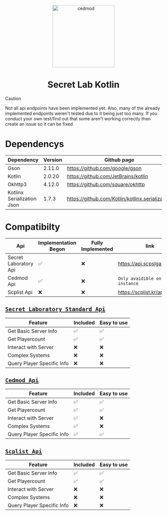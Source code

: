 <div align="center">
  <img src="https://www.giantbomb.com/a/uploads/scale_medium/35/359560/2960939-logo_stylized.png" width="200" height="200" alt="cedmod" title="cedmod"/>    
  <h1>Secret Lab Kotlin</h1>
</div>

> [!CAUTION]
> Not all api endpoints have been implemented yet.
> Also, many of the already implemented endpoints weren't tested due to it being just too many.
> If you conduct your own test/find out that some aren't working correctly then create an issue so it can be fixed

# Dependencys
| Dependency | Version | Github page                       |
|------------|---------|-------------------------------------|
| Gson       | 2.11.0  | https://github.com/google/gson      |
| Kotlin     | 2.0.20  | https://github.com/JetBrains/kotlin |
| Okhttp3    | 4.12.0  | https://github.com/square/okhttp    |
| Kotlinx Serialization Json | 1.7.3 | https://github.com/Kotlin/kotlinx.serialization |


# Compatibilty

| Api | Implementation Begon | Fully Implemented | link | Documentation Entry |
| --- | --- | --- | --- | --- |
| Secret Laboratory Api | :white_check_mark: | :x: | https://api.scpslgame.com/ | [existing entry](https://github.com/Vxrpenter/Cedmod-Api-Kotlin/wiki/SecretLab-Api-Endpoints) |
| Cedmod Api | :white_check_mark: | :x: | `Only avaidible on instance` | [existing entry](https://github.com/Vxrpenter/Cedmod-Api-Kotlin/wiki/Cedmod-Api-Endpoints) |
| Scplist Api | :x: | :x: | https://scplist.kr/api | [existing entry](https://github.com/Vxrpenter/Cedmod-Api-Kotlin/wiki/Scplist-Api-Endpoints) |

## [`Secret Laboratory Standard Api`](https://github.com/Vxrpenter/Cedmod-Api-Kotlin/wiki/SecretLab-Api-Endpoints)
| Feature | Included | Easy to use |
| --- | --- | --- |
| Get Basic Server Info | :white_check_mark: | :white_check_mark: |
| Get Playercount | :white_check_mark: | :white_check_mark: |
| Interact with Server | :x: | :x: |
| Complex Systems | :x: | :x: |
| Query Player Specific Info | :x: | :x: |

## [`Cedmod Api`](https://github.com/Vxrpenter/Cedmod-Api-Kotlin/wiki/Cedmod-Api-Endpoints)
| Feature | Included | Easy to use |
| --- | --- | --- |
| Get Basic Server Info | :white_check_mark: | :white_check_mark: |
| Get Playercount | :white_check_mark: | :white_check_mark: |
| Interact with Server | :white_check_mark: | :x: |
| Complex Systems | :white_check_mark: | :x: |
| Query Player Specific Info | :white_check_mark: | :white_check_mark: |


## [`Scplist Api`](https://github.com/Vxrpenter/Cedmod-Api-Kotlin/wiki/Scplist-Api-Endpoints)
| Feature | Included | Easy to use |
| --- | --- | --- |
| Get Basic Server Info | :white_check_mark: | :white_check_mark: |
| Get Playercount |:white_check_mark:  | :white_check_mark: |
| Interact with Server | :x: | :x: |
| Complex Systems | :x: | :x: |
| Query Player Specific Info | :x: | :x: |
